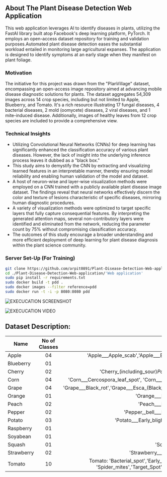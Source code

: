 ## About The Plant Disease Detection Web Application

This web application leverages AI to identify diseases in plants, utilizing the FastAI library built atop Facebook's deep learning platform, PyTorch. It employs an open-access dataset repository for training and validation purposes.Automated plant disease detection eases the substantial workload entailed in monitoring large agricultural expanses. The application is designed to identify symptoms at an early stage when they manifest on plant foliage.

### Motivation
The initiative for this project was drawn from the "PlanVillage" dataset, encompassing an open-access image repository aimed at advancing mobile disease diagnostic solutions for plants. The dataset aggregates 54,309 images across 14 crop species, including but not limited to Apple, Blueberry, and Tomato. It's a rich resource illustrating 17 fungal diseases, 4 bacterial diseases, 2 mold (oomycete) diseases, 2 viral diseases, and 1 mite-induced disease. Additionally, images of healthy leaves from 12 crop species are included to provide a comprehensive view.

### Technical Insights

- Utilizing Convolutional Neural Networks (CNNs) for deep learning has significantly enhanced the classification accuracy of various plant diseases. However, the lack of insight into the underlying inference process leaves it dubbed as a "black box."
- This study aims to demystify the CNN by extracting and visualizing learned features in an interpretable manner, thereby ensuring model reliability and enabling human validation of the model and dataset.
- A host of neuron-wise and layer-wise visualization methods were employed on a CNN trained with a publicly available plant disease image dataset. The findings reveal that neural networks effectively discern the color and texture of lesions characteristic of specific diseases, mirroring human diagnostic procedures.
- A variety of visualization methods were optimized to target specific layers that fully capture consequential features. By interpreting the generated attention maps, several non-contributory layers were identified and eliminated from the network, reducing the parameter count by 75% without compromising classification accuracy.
- The outcomes of this study encourage a broader understanding and more efficient deployment of deep learning for plant disease diagnosis within the plant science community.


### Server Set-Up (For Training)
```bash
git clone https://github.com/arpit0891/Plant-Disease-Detection-Web-application.git
cd ./Plant-Disease-Detection-Web-application/'Web application'
sudo pip install -r requirements.txt
sudo docker build -t pdd .
sudo docker images --filter reference=pdd
sudo docker run -t -i -p 8080:8080 pdd
```
![EXECUCATION SCREENSHOT]()

![EXECUCATION VIDEO]()



## Dataset Description:

|Name           | No of Classes | Class Names
| ------------- |:-------------:|:-----------------:|
| Apple     |     04        | 'Apple___Apple_scab','Apple___Black_rot','Apple___Cedar_apple_rust' 'Apple___healthy' |
| Blueberry |     01        | 'Blueberry___healthy' |
| Cherry    |     02        | 'Cherry_(including_sour)_Powdery_mildew', 'Cherry_(including_sour)_healthy' |
| Corn      |     04        | 'Corn___Cercospora_leaf_spot', 'Corn___Common_rust','Corn___Northern_Leaf_Blight','Corn___healthy' |
| Grape     |     04        | 'Grape___Black_rot','Grape___Esca_(Black_Measles)','Leaf_blight_(Isariopsis_Leaf_Spot)','Grape___healthy' |
| Orange    |     01        | 'Orange___Haunglongbing_(Citrus_greening)' |
| Peach     |     02        | 'Peach___Bacterial_spot','Peach___healthy' |
| Pepper    |     02        | 'Pepper,_bell___Bacterial_spot','Pepper,_bell___healthy' |
| Potato    |     03        | 'Potato___Early_blight','Potato___Late_blight','Potato___healthy' |
| Raspberry |     01        | 'Raspberry___healthy' |
| Soyabean  |     01        | 'Soybean___healthy' |
| Squash    |     01        | 'Squash___Powdery_mildew' |
| Strawberry|     02        | 'Strawberry___Leaf_scorch','Strawberry___healthy' |
| Tomato    |     10        | Tomato: 'Bacterial_spot','Early_blight', 'Late_blight', 'Leaf_Mold', 'Septoria_leaf_spot', 'Spider_mites','Target_Spot', 'Yellow_Leaf_Curl_Virus', 'Mosaic_virus', 'Healthy' |
